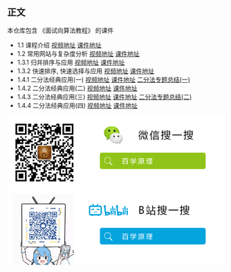 ## 正文
本仓库包含 《面试向算法教程》 的课件

- 1.1 课程介绍 [视频地址](https://www.bilibili.com/video/BV1Xi4y1E73C/) [课件地址](./lesson-1.md)
- 1.2 常用网站与复杂度分析 [视频地址](https://www.bilibili.com/video/BV1J54y1k7bT/) [课件地址](./lesson-2.md)
- 1.3.1 归并排序与应用 [视频地址](https://www.bilibili.com/video/BV1Zh411X7qG/) [课件地址](./lesson-3.md)
- 1.3.2 快速排序, 快速选择与应用 [视频地址](https://www.bilibili.com/video/BV1Pf4y1Q7XP/) [课件地址](./lesson-4.md)
- 1.4.1 二分法经典应用(一) [视频地址](https://www.bilibili.com/video/BV1154y117FS/) [课件地址](./lesson-5.md) [二分法专题总结(一)](https://www.bruceyj.com/front-end-interview-summary/algorithm/4-binary-search-template-1.html)
- 1.4.2 二分法经典应用(二) [视频地址](https://www.bilibili.com/video/BV1gK411N7ue/) [课件地址](./lesson-5.md)
- 1.4.3 二分法经典应用(三) [视频地址](https://www.bilibili.com/video/BV1pV41127re) [课件地址](./lesson-5.md) [二分法专题总结(二)](https://www.bruceyj.com/front-end-interview-summary/algorithm/5-binary-search-template-2.html)
- 1.4.4 二分法经典应用(四) [视频地址](https://www.bilibili.com/video/BV1vp4y1Y7xx) [课件地址](./lesson-5.md)

![](./images/wechat.png)
![](./images/bilibili.png)